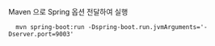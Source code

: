 
Maven 으로 Spring 옵션 전달하여 실행
```shell
  mvn spring-boot:run -Dspring-boot.run.jvmArguments='-Dserver.port=9003'
```